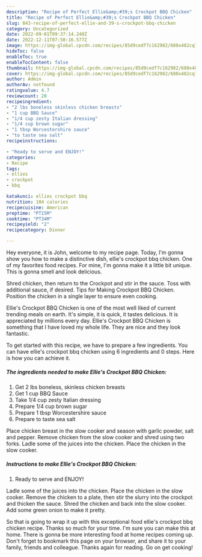 ```yaml
---
description: "Recipe of Perfect Ellie&amp;#39;s Crockpot BBQ Chicken"
title: "Recipe of Perfect Ellie&amp;#39;s Crockpot BBQ Chicken"
slug: 843-recipe-of-perfect-ellie-and-39-s-crockpot-bbq-chicken
category: Uncategorized
date: 2022-09-01T09:37:14.240Z
date: 2022-12-11T07:50:16.577Z
image: https://img-global.cpcdn.com/recipes/85d9cedf7c162982/680x482cq70/ellies-crockpot-bbq-chicken-recipe-main-photo.jpg
hideToc: false
enableToc: true
enableTocContent: false
thumbnail: https://img-global.cpcdn.com/recipes/85d9cedf7c162982/680x482cq70/ellies-crockpot-bbq-chicken-recipe-main-photo.jpg
cover: https://img-global.cpcdn.com/recipes/85d9cedf7c162982/680x482cq70/ellies-crockpot-bbq-chicken-recipe-main-photo.jpg
author: Admin
authorAv: notfound
ratingvalue: 4.7
reviewcount: 20
recipeingredient:
- "2 lbs boneless skinless chicken breasts"
- "1 cup BBQ Sauce"
- "1/4 cup zesty Italian dressing"
- "1/4 cup brown sugar"
- "1 tbsp Worcestershire sauce"
- "to taste sea salt"
recipeinstructions:

- "Ready to serve and ENJOY!"
categories:
- Recipe
tags:
- ellies
- crockpot
- bbq

katakunci: ellies crockpot bbq 
nutrition: 104 calories
recipecuisine: American
preptime: "PT15M"
cooktime: "PT34M"
recipeyield: "2"
recipecategory: Dinner

---
```



Hey everyone, it is John, welcome to my recipe page. Today, I'm gonna show you how to make a distinctive dish, ellie&#39;s crockpot bbq chicken. One of my favorites food recipes. For mine, I'm gonna make it a little bit unique. This is gonna smell and look delicious.

Shred chicken, then return to the Crockpot and stir in the sauce. Toss with additional sauce, if desired. Tips for Making Crockpot BBQ Chicken. Position the chicken in a single layer to ensure even cooking.

Ellie&#39;s Crockpot BBQ Chicken is one of the most well liked of current trending meals on earth. It's simple, it is quick, it tastes delicious. It is appreciated by millions every day. Ellie&#39;s Crockpot BBQ Chicken is something that I have loved my whole life. They are nice and they look fantastic.


To get started with this recipe, we have to prepare a few ingredients. You can have ellie&#39;s crockpot bbq chicken using 6 ingredients and 0 steps. Here is how you can achieve it.

<!--inarticleads1-->

##### The ingredients needed to make Ellie&#39;s Crockpot BBQ Chicken:

1. Get 2 lbs boneless, skinless chicken breasts
1. Get 1 cup BBQ Sauce
1. Take 1/4 cup zesty Italian dressing
1. Prepare 1/4 cup brown sugar
1. Prepare 1 tbsp Worcestershire sauce
1. Prepare to taste sea salt


Place chicken breast in the slow cooker and season with garlic powder, salt and pepper. Remove chicken from the slow cooker and shred using two forks. Ladle some of the juices into the chicken. Place the chicken in the slow cooker. 

<!--inarticleads2-->

##### Instructions to make Ellie&#39;s Crockpot BBQ Chicken:


1. Ready to serve and ENJOY!

Ladle some of the juices into the chicken. Place the chicken in the slow cooker. Remove the chicken to a plate, then stir the slurry into the crockpot and thicken the sauce. Shred the chicken and back into the slow cooker. Add some green onion to make it pretty. 

So that is going to wrap it up with this exceptional food ellie&#39;s crockpot bbq chicken recipe. Thanks so much for your time. I'm sure you can make this at home. There is gonna be more interesting food at home recipes coming up. Don't forget to bookmark this page on your browser, and share it to your family, friends and colleague. Thanks again for reading. Go on get cooking!
